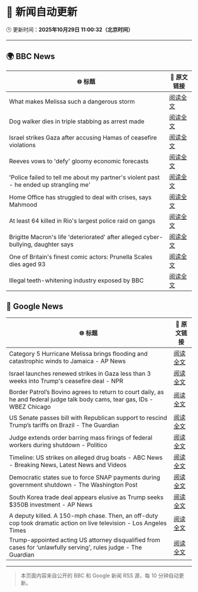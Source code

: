 # 🧠 新闻自动更新

🕒 更新时间：**2025年10月29日 11:00:32（北京时间）**

---

## 🌍 BBC News

| 🌐 标题 | 🔗 原文链接 |
|--------|-------------|
| What makes Melissa such a dangerous storm | [阅读全文](https://www.bbc.com/news/articles/cp3d71q32w5o?at_medium=RSS&at_campaign=rss) |
| Dog walker dies in triple stabbing as arrest made | [阅读全文](https://www.bbc.com/news/articles/c5ypkd57n97o?at_medium=RSS&at_campaign=rss) |
| Israel strikes Gaza after accusing Hamas of ceasefire violations | [阅读全文](https://www.bbc.com/news/articles/cgjdy5eevn2o?at_medium=RSS&at_campaign=rss) |
| Reeves vows to 'defy' gloomy economic forecasts | [阅读全文](https://www.bbc.com/news/articles/cql9ez5grpqo?at_medium=RSS&at_campaign=rss) |
| 'Police failed to tell me about my partner's violent past - he ended up strangling me' | [阅读全文](https://www.bbc.com/news/articles/c629gz5g0emo?at_medium=RSS&at_campaign=rss) |
| Home Office has struggled to deal with crises, says Mahmood | [阅读全文](https://www.bbc.com/news/articles/cp3d7ljx71do?at_medium=RSS&at_campaign=rss) |
| At least 64 killed in Rio's largest police raid on gangs | [阅读全文](https://www.bbc.com/news/articles/c8x155engwpo?at_medium=RSS&at_campaign=rss) |
| Brigitte Macron's life 'deteriorated' after alleged cyber-bullying, daughter says | [阅读全文](https://www.bbc.com/news/articles/czr16vjk8zlo?at_medium=RSS&at_campaign=rss) |
| One of Britain's finest comic actors: Prunella Scales dies aged 93 | [阅读全文](https://www.bbc.com/news/articles/cyjjkdrje13o?at_medium=RSS&at_campaign=rss) |
| Illegal teeth-whitening industry exposed by BBC | [阅读全文](https://www.bbc.com/news/articles/c20z7xx6nr4o?at_medium=RSS&at_campaign=rss) |

## 📰 Google News

| 🌐 标题 | 🔗 原文链接 |
|--------|-------------|
| Category 5 Hurricane Melissa brings flooding and catastrophic winds to Jamaica - AP News | [阅读全文](https://news.google.com/rss/articles/CBMiqwFBVV95cUxQMWFacWZWdFhsOV9PZU8yYlpqUjF3M2Zna0pMbExlYzJvRkdUUVNhTy1JamtyU0YxdEZIRy0wX1N3MGtrMFpIR2RCUjh6akgtOVpjdVBsckdmTHVITmc1U2Vidlo0bnBxOG5tM0ppWElNcFJnb1Ntei15UTNBejQwYlJUbTNqVTVFOFVvbC1QM2N6SUM0NEFSTEM0UmFsb1JfWWlTOEtVdjlncW8?oc=5) |
| Israel launches renewed strikes in Gaza less than 3 weeks into Trump's ceasefire deal - NPR | [阅读全文](https://news.google.com/rss/articles/CBMigwFBVV95cUxPUlJMNHROa3gzSFhRRGVmY0d0azNtbTJWTlptcm0yV1h0eXVmU2VsZ3NkNFBUZnRVYXh3RDM0V3MySm81eFZndkZkNVVrOU5NTGhaMVMtVTJySHVtWW1rZUFURWNPc1RCVkZNcGczbkVIMFhja3dOdGQ3bkRhc1hOQWdpbw?oc=5) |
| Border Patrol’s Bovino agrees to return to court daily, as he and federal judge talk body cams, tear gas, IDs - WBEZ Chicago | [阅读全文](https://news.google.com/rss/articles/CBMijwFBVV95cUxQdlNncjFQMWZlNWtaWXNZTjdGVV9HZjJhT1NfODZUZkRxQmpGZ1VBMFZWd0xONkJ6Y1U5WlpCRzNKSDBpaks3TUZXV1RrZmRRMEl4NlBlN3NzdEFJcFItMXhuUDZEVGV0d3dRZHdRYWlYcmZBeDNWaUxpSkVkakI3VXdTVUlnbl8tZDFrNlJWTQ?oc=5) |
| US Senate passes bill with Republican support to rescind Trump’s tariffs on Brazil - The Guardian | [阅读全文](https://news.google.com/rss/articles/CBMihAFBVV95cUxNa002ckUyNlgwZXp2U2xkYWFlVkxzSW54VUdFeF9UcExTR1NIVUgyN3RWTVBNV01BaUxZSllXcm9ubE9NS1RmMTExaGhRZ2lKbzI4cjVfTERDc2M0XzZjWVpTS2NRQmRTQWJHVXo5TndSWnhCR2pXN1RkX2haRGI3bEgyUWU?oc=5) |
| Judge extends order barring mass firings of federal workers during shutdown - Politico | [阅读全文](https://news.google.com/rss/articles/CBMingFBVV95cUxPemh6RS1YSnYwR01KcmZWVV84TnQ4YXZ2UENhWU1SRjllaENIZjVKOTVUYndsaDZxWk1qaDF6TmdlTFRCMnA3dTlobzZrdHZJcWF2VlNjOFhKUnRuS0p5OU1RVGpBTWs5WjcydUlHTWpZbndzSmV4Q2I0OUM2cFo2ZklyUGY3SEktODhXUWZxdExEXzFEM2JoX1k1TWxYUQ?oc=5) |
| Timeline: US strikes on alleged drug boats - ABC News - Breaking News, Latest News and Videos | [阅读全文](https://news.google.com/rss/articles/CBMikwFBVV95cUxOVnF6OG41bktkeVBkUVpKcXJHbC0ycjF0aTJKQTNfclM1SDhYN2V4S0l1bVZrQWZpMVdyQXk4bWRBY2htTmdLdVBhRHRyYjNFQjEtQkJoQlN1c0dxTm1XYjhIS3lvcnJNbzFFOU16T0g2TlhPQk1pbVFYdVpDUW16ZG5VQ1ZBTGpGRVpsVk5NUjFGRGPSAZgBQVVfeXFMTkFiNVhOZmNXOFRMZXR3c0R0bDE0VHdDS3FZQ2lRQU8yb3JRdjRlQl92NVJicXdabk1obmdXUFc5dzdza0k3S0w1Vi1sY1hfNWVJaUpIMFdtU0N1UWV0TzdoOXVmbkdMN3Eya2VMRi1mQ2JsODBBRjRKLS1LRjAwbUd4bks0Y1ZtTjZMNjEyd2Jhc0lIa3h4LVY?oc=5) |
| Democratic states sue to force SNAP payments during government shutdown - The Washington Post | [阅读全文](https://news.google.com/rss/articles/CBMikgFBVV95cUxPc3RQSlV0MDdhMUg5UHVtUlcwTG5Ia19mSnZNMHBwZDBfZk0zRXRYQzBySjlUZ0QxdHk1RG9wcDB1bDR6LThnVVljS19aMC13dTBFUkhPcXQ3MVdIdlVwTmc2dGZBU2pCMU9LZDRvX3lVakdmRmVVYkV1TGthejJoR3BNOXlfTHo3NTZrSHhyNnU5QQ?oc=5) |
| South Korea trade deal appears elusive as Trump seeks $350B investment - AP News | [阅读全文](https://news.google.com/rss/articles/CBMimwFBVV95cUxQZVladEl3YlJmZmNMN3NqNlRBMXJzTF9WRDdhcHpMWm0tX29lOTlmMDZLU2RfWmhJZXg3MGc0SzBTaThNUVpzUHFuMUVjRUc0bU9uaG0xVVNfQ0p4MUlCZjRaQWhCUGNmY09FQnJ6Tm5xeXdOaWhFTGFYbGxhTXZVeWROSm1PMDBIWFFBOFdGQjNkOEVMV05VYTFjdw?oc=5) |
| A deputy killed. A 150-mph chase. Then, an off-duty cop took dramatic action on live television - Los Angeles Times | [阅读全文](https://news.google.com/rss/articles/CBMirwFBVV95cUxPNEhQcDFnTzhMRl96OUFiWEJCZjBrUnNGMHhLTC1fcFBiYTUzZlNNOE9ZSmk3RGRrU0NUUHVwYlNzTmVFRWNhQW9yWWxtS2M1RnY1RGF0Q0xjWkJOVkozNktHeXI5MllWel9rWDNib3FtdVQ5OFlzZFRQOW9Vb0hWQUVYOUhXS1VZcEd0dnNrajR3clJ4QWs3YXZ3YnNoU09ERGE1SVROZFBRWGxNSkRr?oc=5) |
| Trump-appointed acting US attorney disqualified from cases for ‘unlawfully serving’, rules judge - The Guardian | [阅读全文](https://news.google.com/rss/articles/CBMiigFBVV95cUxNcmFET2hOS09WZzVqQXhqNC1jd3dIYUctTEdwRWQ1Ml9QVzFCV1lnOTg2ZnhsaG9rOXNmd1dmY3VHaUxlTXFUOGFkUnpVWjI1d1hVT1BlS2kwbVhuR0NZbzRoaUFDSHRKYXBsekY4M1dqRHN3cURFcTZBcFFwdmhOUWtIWFF5OUlpNEE?oc=5) |

---
> 本页面内容来自公开的 BBC 和 Google 新闻 RSS 源，每 10 分钟自动更新。